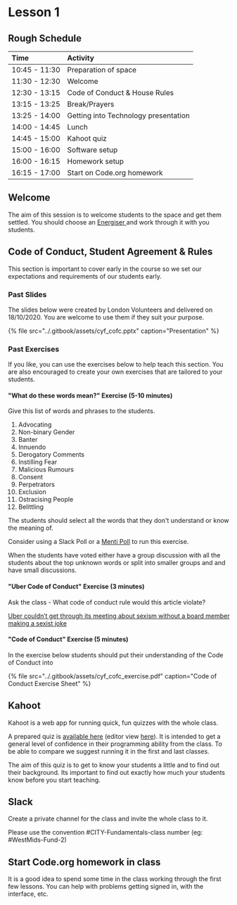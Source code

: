 # Lesson 1

## Rough Schedule

| Time | Activity |
| :--- | :--- |
| 10:45 - 11:30 | Preparation of space |
| 11:30 - 12:30 | Welcome |
| 12:30 - 13:15 | Code of Conduct & House Rules |
| 13:15 - 13:25 | Break/Prayers |
| 13:25 - 14:00 | Getting into Technology presentation |
| 14:00 - 14:45 | Lunch |
| 14:45 - 15:00 | Kahoot quiz |
| 15:00 - 16:00 | Software setup |
| 16:00 - 16:15 | Homework setup |
| 16:15 - 17:00 | Start on Code.org homework |

## Welcome

The aim of this session is to welcome students to the space and get them settled. You should choose an [Energiser ](engergisers.md)and work through it with you students. 

## Code of Conduct, Student Agreement & Rules

This section is important to cover early in the course so we set our expectations and requirements of our students early.

### Past Slides

The slides below were created by London Volunteers and delivered on 18/10/2020. You are welcome to use them if they suit your purpose.

{% file src="../.gitbook/assets/cyf\_cofc.pptx" caption="Presentation" %}

### Past Exercises

If you like, you can use the exercises below to help teach this section. You are also encouraged to create your own exercises that are tailored to your students.

#### "What do these words mean?" Exercise \(5-10 minutes\)

Give this list of words and phrases to the students. 

1. Advocating
2. Non-binary Gender
3. Banter
4. Innuendo
5. Derogatory Comments
6. Instilling Fear
7. Malicious Rumours
8. Consent
9. Perpetrators
10. Exclusion
11. Ostracising People
12. Belittling

The students should select all the words that they don't understand or know the meaning of. 

Consider using a Slack Poll or a [Menti Poll](https://www.menti.com/) to run this exercise.

When the students have voted either have a group discussion with all the students about the top unknown words or split into smaller groups and and have small discussions. 

#### "Uber Code of Conduct" Exercise \(3 minutes\)

Ask the class - What code of conduct rule would this article violate?

[Uber couldn’t get through its meeting about sexism without a board member making a sexist joke](https://www.theverge.com/2017/6/13/15795610/uber-sexist-joke-board-member-david-bonderman-arianna-huffington)

#### "Code of Conduct" Exercise \(5 minutes\)

In the exercise below students should put their understanding of the Code of Conduct into 

{% file src="../.gitbook/assets/cyf\_cofc\_exercise.pdf" caption="Code of Conduct Exercise Sheet" %}

## Kahoot

Kahoot is a web app for running quick, fun quizzes with the whole class.

A prepared quiz is [available here](https://play.kahoot.it/v2/?quizId=62bd599b-af55-41c3-b335-c28c9060c023) \(editor view [here](https://create.kahoot.it/details/62bd599b-af55-41c3-b335-c28c9060c023)\). It is intended to get a general level of confidence in their programming ability from the class. To be able to compare we suggest running it in the first and last classes.

The aim of this quiz is to get to know your students a little and to find out their background. Its important to find out exactly how much your students know before you start teaching. 



## Slack

Create a private channel for the class and invite the whole class to it.

Please use the convention \#CITY-Fundamentals-class number \(eg: \#WestMids-Fund-2\)

## Start Code.org homework in class

It is a good idea to spend some time in the class working through the first few lessons. You can help with problems getting signed in, with the interface, etc.

